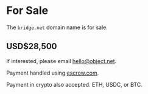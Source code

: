 # For Sale

The `bridge.net` domain name is for sale. 

## USD$28,500

If interested, please email hello@object.net.

Payment handled using [escrow.com](https://www.escrow.com/).

Payment in crypto also accepted. ETH, USDC, or BTC.
